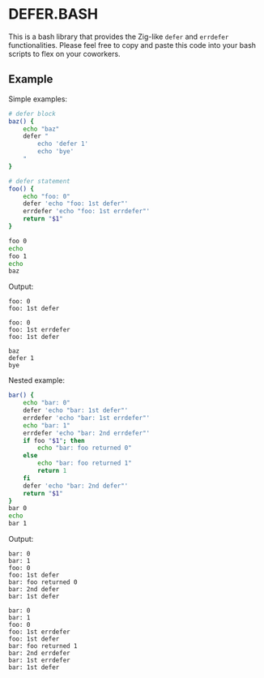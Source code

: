 # DEFER.BASH

This is a bash library that provides the Zig-like `defer` and `errdefer`
functionalities. Please feel free to copy and paste this code into your
bash scripts to flex on your coworkers.

## Example

Simple examples:

```bash
# defer block
baz() {
    echo "baz"
    defer "
        echo 'defer 1'
        echo 'bye'
    "
}

# defer statement
foo() {
    echo "foo: 0"
    defer 'echo "foo: 1st defer"'
    errdefer 'echo "foo: 1st errdefer"'
    return "$1"
}

foo 0
echo 
foo 1
echo
baz
```

Output:

```
foo: 0
foo: 1st defer

foo: 0
foo: 1st errdefer
foo: 1st defer

baz
defer 1
bye
```

Nested example:

```bash
bar() {
    echo "bar: 0"
    defer 'echo "bar: 1st defer"'
    errdefer 'echo "bar: 1st errdefer"'
    echo "bar: 1"
    errdefer 'echo "bar: 2nd errdefer"'
    if foo "$1"; then
        echo "bar: foo returned 0"
    else
        echo "bar: foo returned 1"
        return 1
    fi
    defer 'echo "bar: 2nd defer"'
    return "$1"
}
bar 0
echo
bar 1
```

Output:

```
bar: 0
bar: 1
foo: 0
foo: 1st defer
bar: foo returned 0
bar: 2nd defer
bar: 1st defer

bar: 0
bar: 1
foo: 0
foo: 1st errdefer
foo: 1st defer
bar: foo returned 1
bar: 2nd errdefer
bar: 1st errdefer
bar: 1st defer
```
